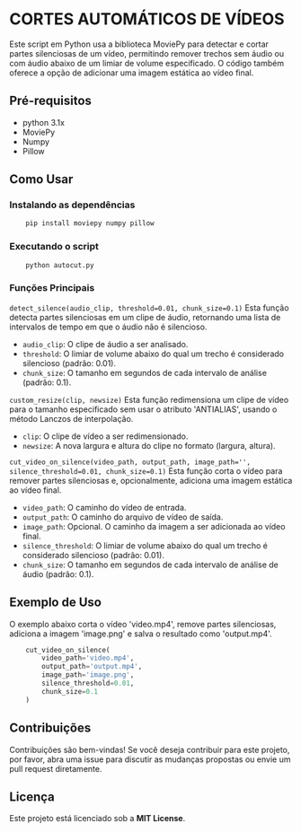 # CORTES AUTOMÁTICOS DE VÍDEOS

Este script em Python usa a biblioteca MoviePy para detectar e cortar partes silenciosas de um vídeo, permitindo remover trechos sem áudio ou com áudio abaixo de um limiar de volume especificado. O código também oferece a opção de adicionar uma imagem estática ao vídeo final.

## Pré-requisitos
- python 3.1x
- MoviePy
- Numpy
- Pillow

## Como Usar

### Instalando as dependências
```bash
    pip install moviepy numpy pillow
```

### Executando o script
```bash
    python autocut.py
```

### Funções Principais
`detect_silence(audio_clip, threshold=0.01, chunk_size=0.1)`
Esta função detecta partes silenciosas em um clipe de áudio, retornando uma lista de intervalos de tempo em que o áudio não é silencioso.

- `audio_clip`: O clipe de áudio a ser analisado.
- `threshold`: O limiar de volume abaixo do qual um trecho é considerado silencioso (padrão: 0.01).
- `chunk_size`: O tamanho em segundos de cada intervalo de análise (padrão: 0.1).

`custom_resize(clip, newsize)`
Esta função redimensiona um clipe de vídeo para o tamanho especificado sem usar o atributo 'ANTIALIAS', usando o método Lanczos de interpolação.

- `clip`: O clipe de vídeo a ser redimensionado.
- `newsize`: A nova largura e altura do clipe no formato (largura, altura).

`cut_video_on_silence(video_path, output_path, image_path='', silence_threshold=0.01, chunk_size=0.1)`
Esta função corta o vídeo para remover partes silenciosas e, opcionalmente, adiciona uma imagem estática ao vídeo final.

- `video_path`: O caminho do vídeo de entrada.
- `output_path`: O caminho do arquivo de vídeo de saída.
- `image_path`: Opcional. O caminho da imagem a ser adicionada ao vídeo final.
- `silence_threshold`: O limiar de volume abaixo do qual um trecho é considerado silencioso (padrão: 0.01).
- `chunk_size`: O tamanho em segundos de cada intervalo de análise de áudio (padrão: 0.1).

## Exemplo de Uso
O exemplo abaixo corta o vídeo 'video.mp4', remove partes silenciosas, adiciona a imagem 'image.png' e salva o resultado como 'output.mp4'.

```python
    cut_video_on_silence(
        video_path='video.mp4',
        output_path='output.mp4',
        image_path='image.png',
        silence_threshold=0.01,
        chunk_size=0.1
    )
```

## Contribuições
Contribuições são bem-vindas! Se você deseja contribuir para este projeto, por favor, abra uma issue para discutir as mudanças propostas ou envie um pull request diretamente.

## Licença
Este projeto está licenciado sob a **MIT License**.